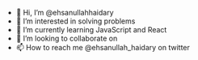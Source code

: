 - 👋 Hi, I’m @ehsanullahhaidary
- 👀 I’m interested in solving problems
- 🌱 I’m currently learning JavaScript and React
- 💞️ I’m looking to collaborate on 
- 📫 How to reach me @ehsanullah_haidary on twitter

<!---
ehsanullahhaidary/ehsanullahhaidary is a ✨ special ✨ repository because its `README.md` (this file) appears on your GitHub profile.
You can click the Preview link to take a look at your changes.
--->
